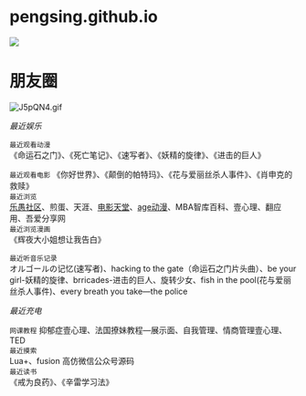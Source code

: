 # pengsing.github.io  
  
![
](https://s1.ax1x.com/2020/04/24/J0IlJe.png)  
  
      
  

  
# 朋友圈
![J5pQN4.gif](https://s1.ax1x.com/2020/04/28/J5pQN4.gif)  

*最近娱乐*  
  


  
```最近观看动漫```  
《命运石之门》、《死亡笔记》、《速写者》、《妖精的旋律》、《进击的巨人》  

```最近观看电影```
《你好世界》、《颠倒的帕特玛》、《花与爱丽丝杀人事件》、《肖申克的救赎》  
```最近浏览```  
[乐愚社区](https://bbs.leyuz.net/)、煎蛋、天涯、[电影天堂](http://2w.cm)、[age动漫](https://www.agefans.tv/)、MBA智库百科、壹心理、翻应用、吾爱分享网  
```最近浏览漫画```  
《辉夜大小姐想让我告白》  

```最近听音乐记录```  
オルゴールの记忆(速写者)、hacking to the gate（命运石之门片头曲）、be your girl-妖精的旋律、brricades-进击的巨人、旋转少女、fish in the pool(花与爱丽丝杀人事件)、every breath you take—the police  

  
*最近充电*  

```网课教程```
抑郁症壹心理、法国撩妹教程—展示面、自我管理、情商管理壹心理、TED  
```最近摸索```  
Lua+、fusion 高仿微信公众号源码  
```最近读书```  
《戒为良药》、《辛雷学习法》 
